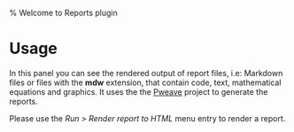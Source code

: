 % Welcome to Reports plugin

# Usage

In this panel you can see the rendered output of report files, i.e: Markdown files or files with the **mdw** extension, that contain code, text, mathematical equations and graphics. It uses the the [Pweave](http://mpastell.com/pweave/) project to generate the reports.

Please use the _Run > Render report to HTML_ menu entry to render a report.
